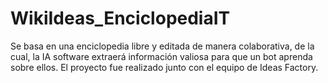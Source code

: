 # WikiIdeas_EnciclopediaIT
Se basa en una enciclopedia libre y editada de manera colaborativa, de la cual, la IA software extraerá información valiosa para que un bot aprenda sobre ellos. El proyecto fue realizado junto con el equipo de Ideas Factory.
